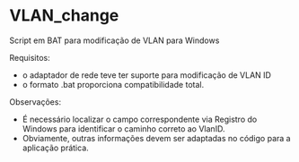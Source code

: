 # VLAN_change
Script em BAT para modificação de VLAN para Windows

Requisitos:
- o adaptador de rede teve ter suporte para modificação de VLAN ID
- o formato .bat proporciona compatibilidade total.

Observações:
- É necessário localizar o campo correspondente via Registro do Windows para identificar o caminho correto ao VlanID.
- Obviamente, outras informações devem ser adaptadas no código para a aplicação prática.
